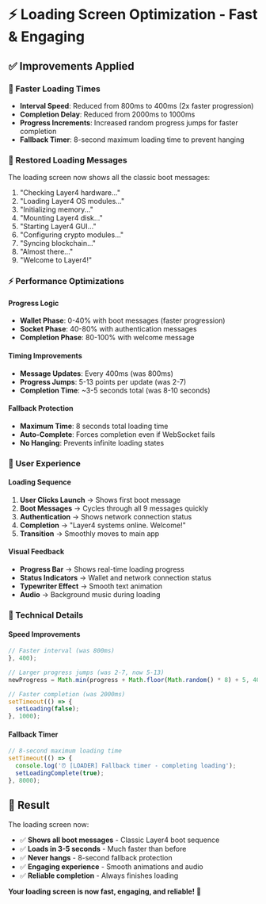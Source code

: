 # ⚡ **Loading Screen Optimization - Fast & Engaging**

## ✅ **Improvements Applied**

### **🚀 Faster Loading Times**
- **Interval Speed**: Reduced from 800ms to 400ms (2x faster progression)
- **Completion Delay**: Reduced from 2000ms to 1000ms
- **Progress Increments**: Increased random progress jumps for faster completion
- **Fallback Timer**: 8-second maximum loading time to prevent hanging

### **📝 Restored Loading Messages**
The loading screen now shows all the classic boot messages:
1. "Checking Layer4 hardware..."
2. "Loading Layer4 OS modules..."
3. "Initializing memory..."
4. "Mounting Layer4 disk..."
5. "Starting Layer4 GUI..."
6. "Configuring crypto modules..."
7. "Syncing blockchain..."
8. "Almost there..."
9. "Welcome to Layer4!"

### **⚡ Performance Optimizations**

#### **Progress Logic**
- **Wallet Phase**: 0-40% with boot messages (faster progression)
- **Socket Phase**: 40-80% with authentication messages
- **Completion Phase**: 80-100% with welcome message

#### **Timing Improvements**
- **Message Updates**: Every 400ms (was 800ms)
- **Progress Jumps**: 5-13 points per update (was 2-7)
- **Completion Time**: ~3-5 seconds total (was 8-10 seconds)

#### **Fallback Protection**
- **Maximum Time**: 8 seconds total loading time
- **Auto-Complete**: Forces completion even if WebSocket fails
- **No Hanging**: Prevents infinite loading states

### **🎯 User Experience**

#### **Loading Sequence**
1. **User Clicks Launch** → Shows first boot message
2. **Boot Messages** → Cycles through all 9 messages quickly
3. **Authentication** → Shows network connection status
4. **Completion** → "Layer4 systems online. Welcome!"
5. **Transition** → Smoothly moves to main app

#### **Visual Feedback**
- **Progress Bar** → Shows real-time loading progress
- **Status Indicators** → Wallet and network connection status
- **Typewriter Effect** → Smooth text animation
- **Audio** → Background music during loading

### **🔧 Technical Details**

#### **Speed Improvements**
```typescript
// Faster interval (was 800ms)
}, 400);

// Larger progress jumps (was 2-7, now 5-13)
newProgress = Math.min(progress + Math.floor(Math.random() * 8) + 5, 40);

// Faster completion (was 2000ms)
setTimeout(() => {
  setLoading(false);
}, 1000);
```

#### **Fallback Timer**
```typescript
// 8-second maximum loading time
setTimeout(() => {
  console.log('⏰ [LOADER] Fallback timer - completing loading');
  setLoadingComplete(true);
}, 8000);
```

## 🎉 **Result**

The loading screen now:
- ✅ **Shows all boot messages** - Classic Layer4 boot sequence
- ✅ **Loads in 3-5 seconds** - Much faster than before
- ✅ **Never hangs** - 8-second fallback protection
- ✅ **Engaging experience** - Smooth animations and audio
- ✅ **Reliable completion** - Always finishes loading

**Your loading screen is now fast, engaging, and reliable!** 🚀
